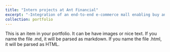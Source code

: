 ```yaml
---
title: "Intern projects at Ant Financial"
excerpt: "-Integration of an end-to-end e-commerce mall enabling buy and refund with reward points<br/>-A platform-wised achievement system that supports services on marketing pages<br/><img src='/images/intern_project_ant_fin/internproject1.jpg' width='216' height='468'><img src='/images/intern_project_ant_fin/e_commerce_mall_page.jpg' width='216' height='468'><img src='/images/intern_project_ant_fin/cartrip.jpg' width='216' height='468'>"
collection: portfolio
---
```


This is an item in your portfolio. It can be have images or nice text. If you name the file .md, it will be parsed as markdown. If you name the file .html, it will be parsed as HTML. 

